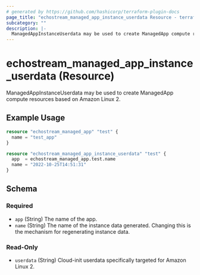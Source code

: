 ```yaml
---
# generated by https://github.com/hashicorp/terraform-plugin-docs
page_title: "echostream_managed_app_instance_userdata Resource - terraform-provider-echostream"
subcategory: ""
description: |-
  ManagedAppInstanceUserdata may be used to create ManagedApp compute resources based on Amazon Linux 2.
---
```


# echostream_managed_app_instance_userdata (Resource)

ManagedAppInstanceUserdata may be used to create ManagedApp compute resources based on Amazon Linux 2.

## Example Usage

```terraform
resource "echostream_managed_app" "test" {
  name = "test_app"
}

resource "echostream_managed_app_instance_userdata" "test" {
  app  = echostream_managed_app.test.name
  name = "2022-10-25T14:51:31"
}
```

<!-- schema generated by tfplugindocs -->
## Schema

### Required

- `app` (String) The name of the app.
- `name` (String) The name of the instance data generated. Changing this is the mechanism for regenerating instance data.

### Read-Only

- `userdata` (String) Cloud-init userdata specifically targeted for Amazon Linux 2.
